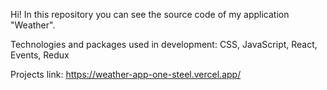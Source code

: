 Hi! In this repository you can see the source code of my application "Weather". 

Technologies and packages used in development: CSS, JavaScript, React, Events, Redux

Projects link: https://weather-app-one-steel.vercel.app/
